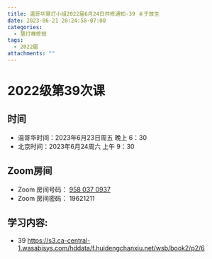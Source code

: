 ```yaml
---
title: 温哥华慧灯小组2022届6月24日共修通知-39 关于放生
date: 2023-06-21 20:24:58-07:00
categories:
  - 慧灯禅修班
tags:
  - 2022届
attachments: ""
---
```

# 2022级第39次课

## 时间

- 温哥华时间：2023年6月23日周五 晚上 6：30
- 北京时间：2023年6月24周六 上午 9：30

## Zoom房间

* Zoom 房间号码： [958 037 0937](https://us02web.zoom.us/j/9580370937?pwd=VjZmbWJFY2k2K0E5RVB2cTNIQmhqUT09)
* Zoom 房间密码： 19621211

## 学习内容:

* 39 <https://s3.ca-central-1.wasabisys.com/hddata/f.huidengchanxiu.net/wsb/book2/p2/6>